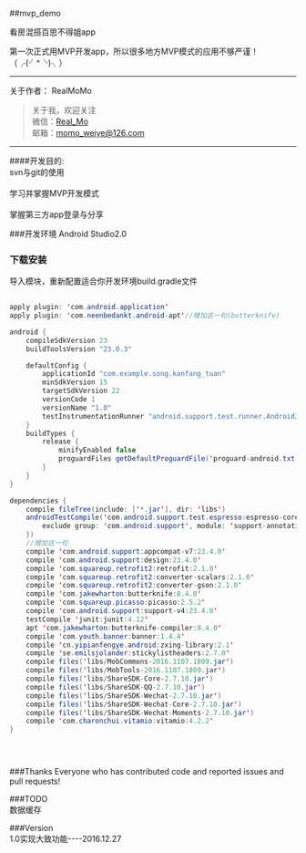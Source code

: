 ##mvp_demo

看房混搭百思不得姐app

第一次正式用MVP开发app，所以很多地方MVP模式的应用不够严谨！（╭(╯^╰)╮）

---
关于作者：
RealMoMo
> 关于我，欢迎关注  
   微信：[Real_Mo]()  
   邮箱：momo_weiye@126.com
-------------
####开发目的: 
<br>svn与git的使用</br>
<br>学习并掌握MVP开发模式</br>
<br>掌握第三方app登录与分享</br>

###开发环境
Android Studio2.0


### 下载安装
导入模块，重新配置适合你开发环境build.gradle文件

```java  
  
apply plugin: 'com.android.application'
apply plugin: 'com.neenbedankt.android-apt'//增加这一句(butterknife)

android {
    compileSdkVersion 23
    buildToolsVersion "23.0.3"

    defaultConfig {
        applicationId "com.example.song.kanfang_tuan"
        minSdkVersion 15
        targetSdkVersion 22
        versionCode 1
        versionName "1.0"
        testInstrumentationRunner "android.support.test.runner.AndroidJUnitRunner"
    }
    buildTypes {
        release {
            minifyEnabled false
            proguardFiles getDefaultProguardFile('proguard-android.txt'), 'proguard-rules.pro'
        }
    }
}

dependencies {
    compile fileTree(include: ['*.jar'], dir: 'libs')
    androidTestCompile('com.android.support.test.espresso:espresso-core:2.2.2', {
        exclude group: 'com.android.support', module: 'support-annotations'
    })
    //增加这一句
    compile 'com.android.support:appcompat-v7:23.4.0'
    compile 'com.android.support:design:23.4.0'
    compile 'com.squareup.retrofit2:retrofit:2.1.0'
    compile 'com.squareup.retrofit2:converter-scalars:2.1.0'
    compile 'com.squareup.retrofit2:converter-gson:2.1.0'
    compile 'com.jakewharton:butterknife:8.4.0'
    compile 'com.squareup.picasso:picasso:2.5.2'
    compile 'com.android.support:support-v4:23.4.0'
    testCompile 'junit:junit:4.12'
    apt 'com.jakewharton:butterknife-compiler:8.4.0'
    compile 'com.youth.banner:banner:1.4.4'
    compile 'cn.yipianfengye.android:zxing-library:2.1'
    compile 'se.emilsjolander:stickylistheaders:2.7.0'
    compile files('libs/MobCommons-2016.1107.1809.jar')
    compile files('libs/MobTools-2016.1107.1809.jar')
    compile files('libs/ShareSDK-Core-2.7.10.jar')
    compile files('libs/ShareSDK-QQ-2.7.10.jar')
	compile files('libs/ShareSDK-Wechat-2.7.10.jar')
    compile files('libs/ShareSDK-Wechat-Core-2.7.10.jar')
    compile files('libs/ShareSDK-Wechat-Moments-2.7.10.jar')
	compile 'com.charonchui.vitamio:vitamio:4.2.2'
}


  
```

###Thanks
Everyone who has contributed code and reported issues and pull requests!



###TODO
<br>数据缓存</br>


###Version
<br>1.0实现大致功能----2016.12.27</br>

